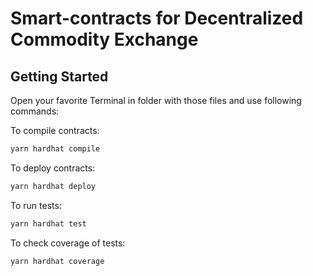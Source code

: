 # Smart-contracts for Decentralized Commodity Exchange


## Getting Started
Open your favorite Terminal in folder with those files and use following commands:

To compile contracts:

```sh
yarn hardhat compile
```
To deploy contracts:

```sh
yarn hardhat deploy
```

To run tests:

```sh
yarn hardhat test
```
To check coverage of tests:
```sh
yarn hardhat coverage
```

